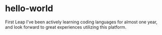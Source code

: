 # hello-world
First Leap 
I've been actively learning coding languages for almost one year, and look forward to great experiences utilizing this platform.
